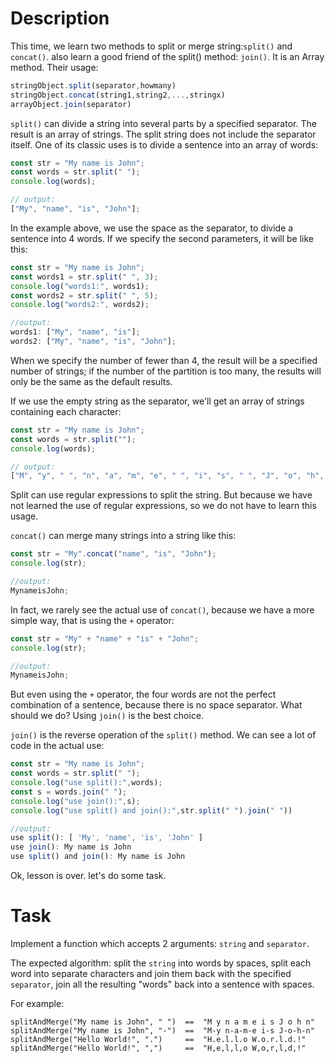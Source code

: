 # Description

This time, we learn two methods to split or merge string:`split()` and `concat()`. also learn a good friend of the split() method: `join()`. It is an Array method. Their usage:

```javascript
stringObject.split(separator,howmany)
stringObject.concat(string1,string2,...,stringx)
arrayObject.join(separator)
```

`split()` can divide a string into several parts by a specified separator. The result is an array of strings. The split string does not include the separator itself. One of its classic uses is to divide a sentence into an array of words:

```javascript
const str = "My name is John";
const words = str.split(" ");
console.log(words);

// output:
["My", "name", "is", "John"];
```

In the example above, we use the space as the separator, to divide a sentence into 4 words. If we specify the second parameters, it will be like this:

```javascript
const str = "My name is John";
const words1 = str.split(" ", 3);
console.log("words1:", words1);
const words2 = str.split(" ", 5);
console.log("words2:", words2);

//output:
words1: ["My", "name", "is"];
words2: ["My", "name", "is", "John"];
```

When we specify the number of fewer than 4, the result will be a specified number of strings; if the number of the partition is too many, the results will only be the same as the default results.

If we use the empty string as the separator, we'll get an array of strings containing each character:

```javascript
const str = "My name is John";
const words = str.split("");
console.log(words);

// output:
["M", "y", " ", "n", "a", "m", "e", " ", "i", "s", " ", "J", "o", "h", "n"];
```

Split can use regular expressions to split the string. But because we have not learned the use of regular expressions, so we do not have to learn this usage.

`concat()` can merge many strings into a string like this:

```javascript
const str = "My".concat("name", "is", "John");
console.log(str);

//output:
MynameisJohn;
```

In fact, we rarely see the actual use of `concat()`, because we have a more simple way, that is using the `+` operator:

```javascript
const str = "My" + "name" + "is" + "John";
console.log(str);

//output:
MynameisJohn;
```

But even using the `+` operator, the four words are not the perfect combination of a sentence, because there is no space separator. What should we do? Using `join()` is the best choice.

`join()` is the reverse operation of the `split()` method. We can see a lot of code in the actual use:

```javascript
const str = "My name is John";
const words = str.split(" ");
console.log("use split():",words);
const s = words.join(" ");
console.log("use join():",s);
console.log("use split() and join():",str.split(" ").join(" "))

//output:
use split(): [ 'My', 'name', 'is', 'John' ]
use join(): My name is John
use split() and join(): My name is John
```

Ok, lesson is over. let's do some task.

# Task

Implement a function which accepts 2 arguments: `string` and `separator`.

The expected algorithm: split the `string` into words by spaces, split each word into separate characters and join them back with the specified `separator`, join all the resulting "words" back into a sentence with spaces.

For example:

```
splitAndMerge("My name is John", " ")  ==  "M y n a m e i s J o h n"
splitAndMerge("My name is John", "-")  ==  "M-y n-a-m-e i-s J-o-h-n"
splitAndMerge("Hello World!", ".")     ==  "H.e.l.l.o W.o.r.l.d.!"
splitAndMerge("Hello World!", ",")     ==  "H,e,l,l,o W,o,r,l,d,!"
```
